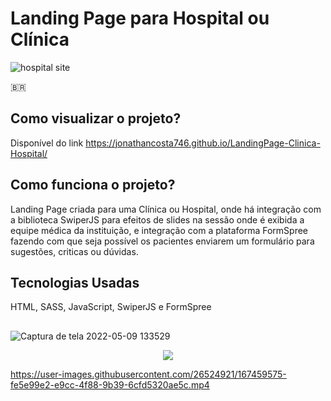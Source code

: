 
# Landing Page para Hospital ou Clínica

![hospital site](https://user-images.githubusercontent.com/26524921/210454433-6e339cdb-1be7-4c81-ba5b-42b28fd153f2.png)


🇧🇷
## Como visualizar o projeto?
Disponível do link https://jonathancosta746.github.io/LandingPage-Clinica-Hospital/

## Como funciona o projeto?
Landing Page criada para uma Clínica ou Hospital, onde há integração com a biblioteca SwiperJS para efeitos de slides na sessão onde é exibida a equipe médica da instituição, e integração com a plataforma FormSpree fazendo com que seja possível os pacientes enviarem um formulário para sugestões, criticas ou dúvidas.

## Tecnologias Usadas
HTML, SASS, JavaScript, SwiperJS e FormSpree


##

![Captura de tela 2022-05-09 133529](https://user-images.githubusercontent.com/26524921/167458724-cd32a1ee-0909-42bb-b3d5-49a2a5afc1f2.png)



<p align="center">
  <img src="https://user-images.githubusercontent.com/26524921/167459736-e8784f23-b516-4df5-8bab-1730d911fa27.png">
</p>

https://user-images.githubusercontent.com/26524921/167459575-fe5e99e2-e9cc-4f88-9b39-6cfd5320ae5c.mp4




